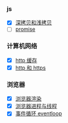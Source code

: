 ### js

- [x] [深拷贝和浅拷贝](/js/base.html#深拷贝和浅拷贝)
- [ ] [promise](/js/promise)

### 计算机网络

- [x] [http 缓存](/network/http-cache)
- [x] [http 和 https](/network/https)

### 浏览器

- [x] [浏览器渲染](/browser/render)
- [x] [浏览器进程与线程](/browser/process)
- [x] [事件循环 eventloop](/browser/eventloop)
